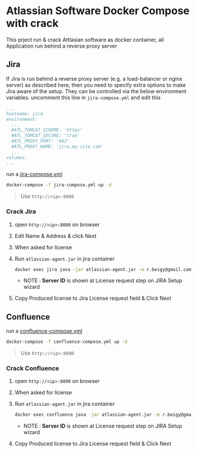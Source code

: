 # Atlassian Software Docker Compose with crack

This prject run & crack Attlasian software as docker container, all Application run behind a reverse proxy server


## Jira
If Jira is run behind a reverse proxy server (e.g. a load-balancer or nginx server) as described here, then you need to specify extra options to make Jira aware of the setup. They can be controlled via the below environment variables.
uncomment this line in `jira-compose.yml` and edit this 

```yml
...
hostname: jira
environment:      
  ...
  #ATL_TOMCAT_SCHEME: 'https'
  #ATL_TOMCAT_SECURE: 'true'
  #ATL_PROXY_PORT: '443'
  #ATL_PROXY_NAME: 'jira.my-site.com'
  ...
volumes:
...
```

run a [jira-compose.yml](/jira-compose.yml)

```bash
docker-compose -f jira-compose.yml up -d
```
> Use `http://<ip>:8080`

### Crack Jira

1. open `http://<ip>:8080` on browser
2. Edit Name & Address & click Next
3. When asked for license
4. Run `atlassian-agent.jar` in jira container

    ```bash
    docker exec jira java -jar atlassian-agent.jar -m r.beigy@gmail.com -o jira -p jira -s <ServerI D>
    ```
   - NOTE : **Server ID** is shown at License request step on JIRA Setup wizard

4. Copy Produced license to Jira License request field & Click Next

## Confluence

run a [confluence-compose.yml](/confluence-compose.yml)

```bash
docker-compose -f confluence-compose.yml up -d
```
> Use `http://<ip>:8090`
### Crack Confluence

1. open `http://<ip>:8090` on browser
3. When asked for license
4. Run `atlassian-agent.jar` in jira container

    ```bash
    docker exec confluence java -jar atlassian-agent.jar -m r.beigy@gmail.com -o confluence -p confluence -s B0F2-VAOH-QRK0-E331
    ```
   - NOTE : **Server ID** is shown at License request step on JIRA Setup wizard

4. Copy Produced license to Jira License request field & Click Next

